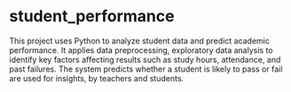 # student_performance
This project uses Python to analyze student data and predict academic performance. It applies data preprocessing, exploratory data analysis to identify key factors affecting results such as study hours, attendance, and past failures. The system predicts whether a student is likely to pass or fail  are used for insights, by teachers and students.
